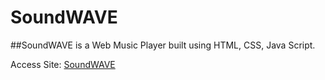 # SoundWAVE
##SoundWAVE is a Web Music Player built using HTML, CSS, Java Script.

Access Site: [SoundWAVE](https://hrushikeshkaranth.github.io/SoundWAVE/)
